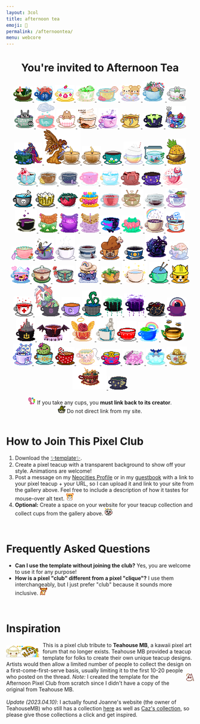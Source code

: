 ```yaml
---
layout: 3col
title: afternoon tea
emoji: 🍵
permalink: /afternoontea/
menu: webcore
---
```


<center>
    <h1>You're invited to Afternoon Tea</h1>
    <div class="noext-cups">
        <a href="/">
            <img src="/graphics/teahouse/teacup/mush-lostletters.png" title="tastes a bit earthy - made by Lost Letters"/>
        </a>
        <a href="/">
            <img src="/graphics/teahouse/teacup/takoonsen-lostletters.png" title="tastes like salt water - made by Lost Letters"/>
        </a>
            <a href="/">
        <img src="/graphics/teahouse/teacup/shortcake-lostletters.png" title="tastes like strawberry shortcake - made by Lost Letters"/>
        </a>
        <a target="_blank" href="https://floral-tears.neocities.org/">
            <img src="/graphics/teahouse/teacup/MintChocoTea-floral-tears.png" alt="Mint Chocolate Chip Icecream Teacup" title="tastes like mint tea with a hint of chocolate, definitely not icecream at all - made by floral tears"/>
        </a>
        <a target="_blank" href="http://pastelhello.com">
            <img src="/graphics/teahouse/teacup/teacup-pastellhell.gif" title="tastes like lemon rose - made by pastelhell">
        </a>
        <a target="_blank" href="https://artwork.neocities.org/">
            <img src="/graphics/teahouse/teacup/artworkbearteacup.gif" title="tastes like mixed berries - made by artwork">
        </a>
        <a target="_blank" href="https://artwork.neocities.org/">
            <img src="/graphics/teahouse/teacup/artworksucculent.gif" title="tastes like savory succulents - made by artwork">
        </a>
        <a target="_blank" href="https://artwork.neocities.org/">
            <img src="/graphics/teahouse/teacup/artworkteakeroppi.gif" title="tastes poisonous - made by artwork">
        </a>
        <a target="_blank" href="https://artwork.neocities.org/">
            <img src="/graphics/teahouse/teacup/artworkteatotoro.gif" title="tastes like soot - made by artwork">
        </a>
        <a target="_blank" href="http://pastelhello.com">
            <img src="/graphics/teahouse/teacup/stormtea-pastelhell.gif" title="tastes like rain - made by pastelhell">
        </a>
        <a target="_blank" href="https://arunyi.art/">
            <img src="/graphics/teahouse/teacup/teacup-by-arunyi.gif" title="made by arunyi">
        </a>
        <a target="_blank" href="https://porce-lana.blogspot.com/">
            <img src="/graphics/teahouse/teacup/chocolatemocha-porce-lana.gif" title="tastes like chocolate mocha with whipped cream - made by Lana">
        </a>
        <a target="_blank" href="https://hillhouse.neocities.org/">
            <img src="/graphics/teahouse/teacup/hillhouse-teacup.png" title="tastes like lavender & arsenic - made by hill house">
        </a>
        <a target="_blank" href="https://mikaorangeart.neocities.org/">
            <img src="/graphics/teahouse/teacup/sun-mika.png" title="tastes like the alchemical essence of the Sun - made by Mika">
        </a>
        <a target="_blank" href="https://mikaorangeart.neocities.org/">
            <img src="/graphics/teahouse/teacup/poison-mika.png" title="tastes like... oh dear maybe you shouldn't find out - made by Mika">
        </a>
        <a target="_blank" href="https://desertjaguar.casa/">
            <img src="/graphics/teahouse/teacup/thelastmelon-cupmermaid.png" title="made by JN">
        </a>
        <a target="_blank" href="https://desertjaguar.casa/">
            <img src="/graphics/teahouse/teacup/thelastmelon-cupfairy.png" title="made by JN">
        </a>
        <a target="_blank" href="https://desertjaguar.casa/">
            <img src="/graphics/teahouse/teacup/thelastmelon-cupflamefairy.png" title="made by JN">
        </a>
        <a target="_blank" href="https://desertjaguar.casa/">
            <img src="/graphics/teahouse/teacup/thelastmelon-cupflame.png" title="made by JN">
        </a>
        <a target="_blank" href="https://caichee.neocities.org/">
            <img src="/graphics/teahouse/teacup/caichee-dandelions.png" title="tastes like dandelion wishes - made by caichee">
        </a>
        <a target="_blank" href="https://starfighter.neocities.org/">
            <img src="/graphics/teahouse/teacup/starfighter-rainbow-shake.png" title="tastes like rainbow shake - made by Starfighter">
        </a>
        <a target="_blank" href="https://starfighter.neocities.org/">
            <img src="/graphics/teahouse/teacup/starfighter-tiny-company.gif" title="tastes like tiny company - made by Starfighter">
        </a>
        <a target="_blank" href="https://starfighter.neocities.org/">
            <img src="/graphics/teahouse/teacup/starfighter-pineapple.png" title="tastes like pineapple - made by Starfighter">
        </a>
        <a target="_blank" href="https://humanfinny.neocities.org/">
            <img src="/graphics/teahouse/teacup/humanfinny-cherry-cream.png" title="tastes like cherry cream - made by Finny">
        </a>
        <a target="_blank" href="http://themby.neocities.org/">
            <img src="/graphics/teahouse/teacup/themby-icedtea.png" title="tastes like iced tea - made by Louie">
        </a>
        <a target="_blank" href="http://themby.neocities.org/">
            <img src="/graphics/teahouse/teacup/themby-starcup.gif" title="tastes like stardust - made by Louie">
        </a>
        <a target="_blank" href="https://mizuki.world/">
            <img src="/graphics/teahouse/teacup/strawberrymedicine-mizuki.png" title="tastes like strawberry medicine - made by Mizuki">
        </a>
        <a target="_blank" href="https://ophanimkei.com/">
            <img src="/graphics/teahouse/teacup/heaven-mala.png" title="tastes like heaven - made by Mala">
        </a>
        <a target="_blank" href="https://ophanimkei.com/">
            <img src="/graphics/teahouse/teacup/worms-mala.png" title="tastes like worms - made by Mala">
        </a>
        <a target="_blank" href="https://divergentrays.com/">
            <img src="/graphics/teahouse/teacup/space-divergentrays.png" title="tastes like the vastness of space - made by Divergent Rays">
        </a>
        <a target="_blank" href="https://sugarblush.neocities.org/">
            <img src="/graphics/teahouse/teacup/sugarblush-tea.png" title="tastes like strawberry milkshake - made by SugarBlush">
        </a>
        <a target="_blank" href="https://paintkiller.neocities.org/">
            <img src="/graphics/teahouse/teacup/paintkiller-formaldehyde.png" title="tastes like formaldehyde - made by PAINTKILLER">
        </a>
        <a target="_blank" href="https://paintkiller.neocities.org/">
            <img src="/graphics/teahouse/teacup/Paintkiller-Beercup.png" title="tastes like beer, because it's beer, but in a teacup that's part beer mug - made by PAINTKILLER">
        </a>
        <a target="_blank" href="https://magic-boots.xyz/">
            <img src="/graphics/teahouse/teacup/magicboots-strawberryteacup.png" title="tastes like strawberry black tea - made by Eva">
        </a>
        <a href="/pride/">
            <img src="/graphics/teahouse/teacup/lostletters-panpride.gif" title="tastes like pan pride - made by Lost Letters"/>
        </a>
        <a target="_blank" href="https://xandra.cc/">
            <img src="/graphics/teahouse/teacup/xandra-brokenhearts.png" title="tastes like broken hearts - made by alexandra"/>
        </a>
        <a target="_blank" href="https://snals.neocities.org/">
            <img src="/graphics/teahouse/teacup/snalscup.png" title="tastes like chicken soup - made by toha">
        </a>
        <a target="_blank" href="https://ziggybeeps.neocities.org">
            <img src="/graphics/teahouse/teacup/ziggy-cup.png" title="tastes like it was reheated in the microwave and forgotten a second time - made by Ziggy">
        </a>
        <a target="_blank" href="https://slashdiv.neocities.org/home.html">
            <img src="/graphics/teahouse/teacup/slashdiv-anim.webp" title="tastes like crisp air and shimmering starlight - made by slashdiv">
        </a>
        <a target="_blank" href="http://layercake.neocities.org/">
            <img src="/graphics/teahouse/teacup/june-shadows-goo.gif" title="tastes like  shadows, goo and... something else...? - made by June">
        </a>
        <a target="_blank" href="https://chickenham.art/">
            <img src="/graphics/teahouse/teacup/ChickenHamCup.png" title="made by chickenham">
        </a>
        <a target="_blank" href="https://chickenham.art/">
            <img src="/graphics/teahouse/teacup/ChickenHamCup2.png" title="made by chickenham">
        </a>
        <a target="_blank" href="https://chickenham.art/">
            <img src="/graphics/teahouse/teacup/ChickenHamCup3.png" title="made by chickenham">
        </a>
        <a target="_blank" href="https://fizzsea.neocities.org/">
            <img src="/graphics/teahouse/teacup/fizzsea-crushedsugar.png" title="tastes like bit crushed sugar - made by Citrus">
        </a>
        <a target="_blank" href="https://thegardenofmadeline.neocities.org/">
            <img src="/graphics/teahouse/teacup/thegardenofmadeline_teacup.gif" title="tastes like morning dew - made by webmaster m">
        </a>
        <a target="_blank" href="https://solaria.neocities.org/">
            <img src="/graphics/teahouse/teacup/solariateacup.png" title="made by Solaria">
        </a>
        <a target="_blank" href="http://spiders.neocities.org">
            <img src="/graphics/teahouse/teacup/nico-tomatoes.png" title="tastes like tomatoes - made by nico">
        </a>
        <a target="_blank" href="https://mouthsweets.neocities.org/">
            <img src="/graphics/teahouse/teacup/mouthsweets-tea.png" title="tastes like fresh garden flowers - made by Mouthsweets">
        </a>
        <a target="_blank" href="https://dollarchive.neocities.org/">
            <img src="/graphics/teahouse/teacup/edie-teacup.png" title="tastes like ick blech that's not coffee oh ew - made by edie">
        </a>
        <a target="_blank" href="https://mossforestdollz.neocities.org">
            <img src="/graphics/teahouse/teacup/nemo-blackcoffee.gif" title="tastes like coffee as black as midnight on a moonless night - made by Nemo">
        </a>
        <a target="_blank" href="https://ashtreelane.neocities.com/">
            <img src="/graphics/teahouse/teacup/ashtreelane-teacup.png" title="tastes like blood and shards of broken ceramic - made by ciarán">
        </a>
        <a target="_blank" href="https://bechnokid.neocities.org/">
            <img src="/graphics/teahouse/teacup/bechnokid-steak.png" title="tastes like a well-done steak! mmm...so tasty! - made by Bechno Kid">
        </a>
        <a target="_blank" href="https://cloudcover.neocities.org/">
            <img src="/graphics/teahouse/teacup/frode-teacup.gif" title="tastes like a wet summer night - made by Frode">
        </a>
        <a target="_blank" href="https://antikrist.lol/">
            <img src="/graphics/teahouse/teacup/orcateacup.gif" title="made by antikrist">
        </a>
        <a target="_blank" href="https://cloudcover.neocities.org/">
            <img src="/graphics/teahouse/teacup/CloudcoverTeacup.png" title="tastes like iced coffee with mint and brown sugar - made by Cloudy">
        </a>
        <a target="_blank" href="https://blissnet.neocities.org/">
            <img src="/graphics/teahouse/teacup/ash-tea.png" title="Taste like tora and flan pudding.. - made by Ash">
        </a>
        <a target="_blank" href="http://pastelhello.com">
            <img src="/graphics/teahouse/teacup/crockpot-pastelhell.gif" title="tastes like stew - made by pastelhell">
        </a>
        <a target="_blank" href="https://abyssbloom.neocities.org/">
            <img src="/graphics/teahouse/teacup/AbyssBloomTeacup.png" title="made by Abyss Bloom">
        </a>
        <a target="_blank" href="https://bloopywoopy.neocities.org/">
            <img src="/graphics/teahouse/teacup/bloopywoopy-teacup.png" title="tastes like hot chocolate, whipped cream, and marshmallows! :D - made by Bloop">
        </a>
        <a target="_blank" href="https://owlsroost.xyz/">
            <img src="/graphics/teahouse/teacup/owlroost.png" title="tastes like terracotta - made by owlroost">
        </a>
        <a target="_blank" href="https://forgettablename.neocities.org/">
            <img src="/graphics/teahouse/teacup/forgettablename.gif" title="tastes like a half empty water bottle drunk in the middle of the night - made by katrina">
        </a>
        <a target="_blank" href="http://surlybutterfly.net/">
            <img src="/graphics/teahouse/teacup/surlybutterfly.gif" title="made by Surly Butterfly">
        </a>
        <a target="_blank" href="https://oldwebperson.neocities.org/">
            <img src="/graphics/teahouse/teacup/oldwebperson.png" title="tastes like Elmer's Glue - made by oldwebperson">
        </a>
        <a target="_blank" href="https://paintkiller.neocities.org/">
            <img src="/graphics/teahouse/teacup/32BitCafeHalloweenAfternoonTeaPaintkiller.gif" alt="a white teacup with a red cross and blood bubbling up out of it and spilling over the lip" title="tastes like boiling blood, AB negative to be precise - made by PAINTKILLER">
        </a>
        <a target="_blank" href="https://popoplant.neocities.org/">
            <img src="/graphics/teahouse/teacup/mugwort_tea.png" title="made by Popo">
        </a>
        <a target="_blank" href="https://blog.darylsun.page/">
            <img src="/graphics/teahouse/teacup/Daryl-oolong.png" title="tastes like oolong tea - made by Daryl">
        </a>
        <a target="_blank" href="https://labyrinth-limbo.neocities.org/">
            <img src="/graphics/teahouse/teacup/underwater-basket-weaving.png" title="tastes like seaweed - made by labyrinth-limbo">
        </a>
        <a target="_blank" href="https://leviathren.neocities.org/">
            <img src="/graphics/teahouse/teacup/witchesbrew.gif" title="tastes like absinthe and smoke - made by leviathren">
        </a>
        <a target="_blank" href="https://leviathren.neocities.org/">
            <img src="/graphics/teahouse/teacup/cupofstars.gif" title="tastes like the summer night sky - made by leviathren">
        </a>
        <a target="_blank" href="https://cvnnbl.neocities.org/">
            <img src="/graphics/teahouse/teacup/early-grey-void.png" title="tastes like earl grey with a splash of strawberry, but the eyes blinking back at you has you mistified... who are we again? - made by void">
        </a>
        <a target="_blank" href="https://dogfish99.neocities.org">
            <img src="/graphics/teahouse/teacup/dogfish-eyecup.png" title="tastes like...anise? - made by kira">
        </a>
        <a target="_blank" href="https://dogfish99.neocities.org">
            <img src="/graphics/teahouse/teacup/dogfish-castlecup.png" title="tastes like sulfur and granite - made by kira">
        </a>
        <a target="_blank" href="https://hillhouse.neocities.org/">
            <img src="/graphics/teahouse/teacup/hillhouse-a-negative-bloodtea.png" title="tastes like A negative! - made by hill house">
        </a>
        <a target="_blank" href="https://velvet-boutique.neocities.org/">
            <img src="/graphics/teahouse/teacup/velvet-boutique-angeldust.png" title="tastes like angeldust - made by Velvet">
        </a>
        <a target="_blank" href="https://floral-tears.neocities.org/">
            <img src="/graphics/teahouse/teacup/floral-tears-aquariustea.gif" alt="teacup with a marble statue and flowing water" title="tastes like oddly airy water - made by floral tears"/>
        </a>
        <a target="_blank" href="https://heart143.neocities.org/">
            <img src="/graphics/teahouse/teacup/warm_milk_heartspace.gif" alt="a white saucer under a red teacup with white stripes and heart details, heart-shaped foam appears above the cup" title="tastes like warm milk - made by heart143"/>
        </a>
        <a target="_blank" href="https://mitzyrie.neocities.org/">
            <img src="/graphics/teahouse/teacup/mitzyrie_bliss_afternoontea.png" alt="a blue cup filled with green treetop and a rainbow" title="tastes like lemonade - made by mitzyrie"/>
        </a>
        <a target="_blank" href="https://mostlypixels.com/">
            <img src="/graphics/teahouse/teacup/mostlypixels-tea.gif" alt="two bees hover over a striped teacup with leaves behind it" title="tastes like honey - made by Mostly Pixels"/>
        </a>
        <a target="_blank" href="https://dreambubble.neocities.org/">
            <img src="/graphics/teahouse/teacup/dreambubble-batteries.png" alt="a character with pink and blue pigtails holds a wrapped candy over the edge of a purple teacup with a pudding, donut, and more candies inside it" title="tastes like corroded batteries - made by dreambubble"/>
        </a>
        <a target="_blank" href="https://pomelo.lol/">
            <img src="/graphics/teahouse/teacup/pomelo-llteacactus.png" alt="a blushing green cactus with a flower on its head sits within a blue teacup with a yellow and brown pattern around the cup" title="tastes like prickly pear - made by pomelo"/>
        </a>
        <a target="_blank" href="https://labyrinth.monster">
            <img src="/graphics/teahouse/teacup/labyrinth-limbo-CandyCane.png" alt="the hook of a candy cane protrudes from brown swirling liquid inside a red teacup with a white pattern on it. The teacup sits on a brown saucer." title="tastes like a candy cane dipped in hot chocolate - made by labyrinth-limbo"/>
        </a>
        <a target="_blank" href="https://pixalina.neocities.org/">
            <img src="/graphics/teahouse/teacup/pixalina.gif" alt="a pink teacup with a gold trimmed frilled edge sits upon a pink and gold saucer. The teacup has a pet face on it and a tea bag string and tag hanging out of the right side." title="tastes cheesy - made by pixalina"/>
        </a>
        <a target="_blank" href="https://jeith.neocities.org/">
            <img src="/graphics/teahouse/teacup/jeith-cup.gif" alt="a red teacup with a blue paw print and blue hearts on either side with a yellow rim. The cup is filled with a golden puppy that is animated between sleeping and wagging its tongue." title="tastes like crayons - made by jeith"/>
        </a>
        <a target="_blank" href="https://embarrasseddragon234.neocities.org/">
            <img src="/graphics/teahouse/teacup/energontea-transparent.gif" alt="A mostly pink teacup with cubes at the base. Part of the cup fades in and out." title="tastes like strawberry pennies - made by embarrasseddragon234"/>
        </a>
        <a target="_blank" href="https://layercake.neocities.org/">
            <img src="/graphics/teahouse/teacup/layercake-jackfrost.gif" alt="a little character with blue antlers bobs up and down inside a light blue teacup decorated with white snowflakes" title="tastes like ice and magic - made by layercake"/>
        </a>
        <a target="_blank" href="https://literallyfictional.neocities.org/">
            <img src="/graphics/teahouse/teacup/literallyfictional-by-skatuya.gif" alt="a golden 20-sided die bobs within brown liquid inside a blue, floral teacup with a golden saucer and fancy handle" title="tastes like a crit fail - made by literallyfictional"/>
        </a>
        <a target="_blank" href="https://fasciationhall.neocities.org/">
            <img src="/graphics/teahouse/teacup/fasciationhall.png" alt="a maroon teacup with a white, green and red border motif and yellow green clouds protruding from the inside along with a street lamp with a red light" title="tastes like city air and spice - made by fasciationhall"/>
        </a>
        <a target="_blank" href="https://tthumbelina.neocities.org/">
            <img src="/graphics/teahouse/teacup/tthumbelina.gif" alt="a pupleish navy teacup and sucer set with sparkling gold stars and a golden teabag tag hanging out of the front" title="tastes like the feeling you get when you look up at the stars! - made by ames"/>
        </a>
    </div>
    <br>
    <img src="/graphics/toy/emoticons/exclamation-point-pink-watercolor.gif">
    If you take any cups, you <b>must link back to its creator</b>. 
    <br>
    <img src="/graphics/toy/emoticons/side-eye-snufkin.gif">
    Do not direct link from my site.
</center>
<br>
<h1>How to Join This Pixel Club</h1>
<ol>
    <li>
        Download the <a target="_new" href="/graphics/teahouse/teacup/template-lostletters.png">✨template✨</a>.
    </li>
    <li>
        Create a pixel teacup with a transparent background to show off your style. Animations are welcome! 
    </li>
    <li>
        Post a message on my <a target="_blank" href="https://neocities.org/site/lostletters">Neocities Profile</a> or in my <a href="/guestbook/">guestbook</a> with a link to your pixel teacup + your URL, so I can upload it and link to your site from the gallery above. Feel free to include a description of how it tastes for mouse-over alt text. 
        <img src="/graphics/toy/emoticons/letter-bear.gif"> 
    </li>
    <li>
        <b>Optional:</b> Create a space on your website for your teacup collection and collect cups from the gallery above.
        <img src="/graphics/toy/emoticons/love_cat.gif"> 
    </li>
</ol>
<br>
<h1>Frequently Asked Questions</h1>
<ul>
    <li>
        <b>Can I use the template without joining the club?</b> Yes, you are welcome to use it for any purpose! 
    </li>
    <li>
        <b>How is a pixel "club" different from a pixel "clique"?</b> I use them interchangeably, but I just prefer "club" because it sounds more inclusive. 
        <img src="/graphics/toy/emoticons/nod-deer.gif"> 
    </li>
</ul>
<br>
<h1>Inspiration</h1>
<img src="/graphics/linkout/teahouse.gif" style="margin: 10px 10px 0 0;" align="left" title="Teahouse MB 88x31 button"/>
This is a pixel club tribute to <b>Teahouse MB</b>, a kawaii pixel art forum that no longer exists. Teahouse MB provided a teacup template for folks to create their own unique teacup designs. Artists would then allow a limited number of people to collect the design on a first-come-first-serve basis, usually limiting it to the first 10-20 people who posted on the thread. 
<img src="/graphics/toy/emoticons/shocked-moomin.gif" align="right" style="margin: 0 0 0 7px;" > 
<i>Note:</i> I created the template for the Afternoon Pixel Club from scratch since I didn't have a copy of the original from Teahouse MB.
<br>
<br>
<i>Update (2023.04.10)</i>: I actually found Joanne's website (the owner of TeahouseMB) who still has a collection <a target="_blank" href="https://www.pausedlife.com/webmiss/me-on-thmb">here</a> as well as <a target="_blank" href="http://caz.pausedlife.com/Me/BBS.html">Caz's collection</a>, so please give those collections a click and get inspired.

